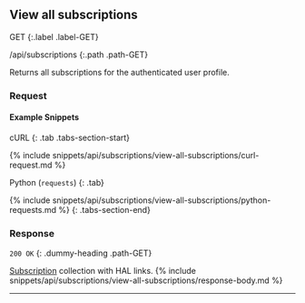 ## View all subscriptions

GET
{:.label .label-GET}

/api/subscriptions
{:.path .path-GET}

Returns all subscriptions for the authenticated user profile.

### Request
#### Example Snippets
cURL
{: .tab .tabs-section-start}

{% include snippets/api/subscriptions/view-all-subscriptions/curl-request.md %}

Python (`requests`)
{: .tab}

{% include snippets/api/subscriptions/view-all-subscriptions/python-requests.md %}
{: .tabs-section-end}

### Response
`200 OK`
{: .dummy-heading .path-GET}

[Subscription](#subscription) collection with HAL links.
{% include snippets/api/subscriptions/view-all-subscriptions/response-body.md %}

---
